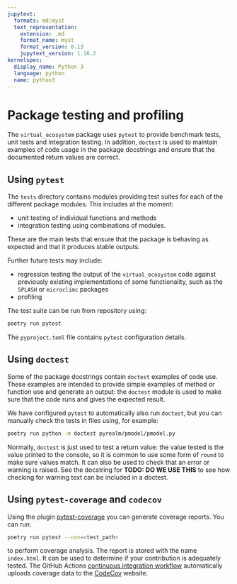 ```yaml
---
jupytext:
  formats: md:myst
  text_representation:
    extension: .md
    format_name: myst
    format_version: 0.13
    jupytext_version: 1.16.2
kernelspec:
  display_name: Python 3
  language: python
  name: python3
---
```


# Package testing and profiling

The `virtual_ecosystem` package uses `pytest` to provide benchmark tests, unit tests and
integration testing. In addition, `doctest` is used to maintain examples of code usage
in the package docstrings and ensure that the documented return values are correct.

## Using `pytest`

The `tests` directory contains modules providing test suites for each of the different
package modules. This includes at the moment:

* unit testing of individual functions and methods
* integration testing using combinations of modules.

These are the main tests that ensure that the package is behaving as expected and that
it produces stable outputs.

Further future tests may include:

* regression testing the output of the `virtual_ecosystem` code against previously
existing implementations of some functionality, such as the `SPLASH` or `microclimc`
packages
* profiling
  
The test suite can be run from repository using:

```bash
poetry run pytest
```

The `pyproject.toml` file contains `pytest` configuration details.

## Using `doctest`

Some of the package docstrings contain `doctest` examples of code use. These examples
are intended to provide simple examples of method or function use and generate an
output: the `doctest` module is used to make sure that the code runs and gives the
expected result.

We have configured `pytest` to automatically also run `doctest`, but you can manually
check the tests in files using, for example:

```bash
poetry run python -m doctest pyrealm/pmodel/pmodel.py
```

Normally, `doctest` is just used to test a return value: the value tested is the value
printed to the console, so it is common to use some form of `round` to make sure values
match. It can also be used to check that an error or warning is raised. See the
docstring for **TODO: DO WE USE THIS** to see how checking for
warning text can be included in a doctest.

## Using `pytest-coverage` and `codecov`

Using the plugin [pytest-coverage](https://pypi.org/project/pytest-cov/) you can
generate coverage reports. You can run:

```bash
poetry run pytest --cov=<test_path>
```

to perform coverage analysis. The report is stored with the name `index.html`. It can be
used to determine if your contribution is adequately tested. The GitHub Actions
[continuous integration workflow](./github_actions.md#continuous-integration-workflow)
automatically uploads coverage data to the
[CodeCov](https://app.codecov.io/gh/ImperialCollegeLondon/virtual_ecosystem) website.
